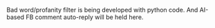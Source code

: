 
Bad word/profanity filter is being developed with python code. And AI-based FB comment auto-reply will be held here.